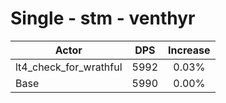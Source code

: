 # Single - stm - venthyr
| Actor | DPS | Increase |
|---|:---:|:---:|
|lt4_check_for_wrathful|5992|0.03%|
|Base|5990|0.00%|
